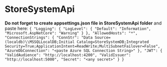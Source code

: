# StoreSystemApi

**Do not forget to create appsettings.json file in StoreSystemApi folder**
and paste here:
``
{
  "Logging": {
    "LogLevel": {
      "Default": "Information",
      "Microsoft.AspNetCore": "Warning"
    }
  },
  "AllowedHosts": "*",
  "ConnectionStrings": {
    "ConnStr": "Data Source=(localdb)\\MSSQLLocalDB;Initial Catalog=StoreSystemDB;Integrated Security=True;ApplicationIntent=ReadWrite;MultiSubnetFailover=False",
    "AzureDbConnection": "<paste Azure SQL Connection String>"
  },
  "JWT": {
    "ValidAudience": "http://localhost:4200",
    "ValidIssuer": "http://localhost:5000",
    "Secret": "<any secret>"
  }
}
``
